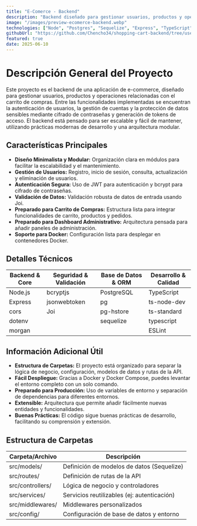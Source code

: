```yaml
---
title: "E-Comerce - Backend"
description: "Backend diseñado para gestionar usuarios, productos y operaciones relacionadas con el carrito de compras. Entre las funcionalidades implementadas se encuentran la autenticación de usuarios, la gestión de cuentas y la protección de datos sensibles mediante cifrado de contraseñas y generación de tokens de acceso."
image: "/images/preview-ecomerce-backend.webp"
technologies: ["Node", "Postgres", "Sequelize", "Express", "TypeScript", "Docker", "Jwt"]
githubUrl: "https://github.com/Chencho34/shopping-cart-backend/tree/user-endpoints"
featured: true
date: 2025-06-10
---
```


# Descripción General del Proyecto

Este proyecto es el backend de una aplicación de e-commerce, diseñado para gestionar usuarios, productos y operaciones relacionadas con el carrito de compras. Entre las funcionalidades implementadas se encuentran la autenticación de usuarios, la gestión de cuentas y la protección de datos sensibles mediante cifrado de contraseñas y generación de tokens de acceso. El backend está pensado para ser escalable y fácil de mantener, utilizando prácticas modernas de desarrollo y una arquitectura modular.

## Características Principales

- **Diseño Minimalista y Modular:** Organización clara en módulos para facilitar la escalabilidad y el mantenimiento.
- **Gestión de Usuarios:** Registro, inicio de sesión, consulta, actualización y eliminación de usuarios.
- **Autenticación Segura:** Uso de JWT para autenticación y bcrypt para cifrado de contraseñas.
- **Validación de Datos:** Validación robusta de datos de entrada usando Joi.
- **Preparado para Carrito de Compras:** Estructura lista para integrar funcionalidades de carrito, productos y pedidos.
- **Preparado para Dashboard Administrativo:** Arquitectura pensada para añadir paneles de administración.
- **Soporte para Docker:** Configuración lista para desplegar en contenedores Docker.

## Detalles Técnicos

| Backend & Core         | Seguridad & Validación      | Base de Datos & ORM         | Desarrollo & Calidad      |
|------------------------|----------------------------|-----------------------------|---------------------------|
| Node.js                | bcryptjs                   | PostgreSQL                  | TypeScript                |
| Express                | jsonwebtoken               | pg                          | ts-node-dev               |
| cors                   | Joi                        | pg-hstore                   | ts-standard               |
| dotenv                 |                            | sequelize                   | typescript                |
| morgan                 |                            |                             | ESLint                    |

## Información Adicional Útil

- **Estructura de Carpetas:** El proyecto está organizado para separar la lógica de negocio, configuración, modelos de datos y rutas de la API.
- **Fácil Despliegue:** Gracias a Docker y Docker Compose, puedes levantar el entorno completo con un solo comando.
- **Preparado para Producción:** Uso de variables de entorno y separación de dependencias para diferentes entornos.
- **Extensible:** Arquitectura que permite añadir fácilmente nuevas entidades y funcionalidades.
- **Buenas Prácticas:** El código sigue buenas prácticas de desarrollo, facilitando su comprensión y extensión.

## Estructura de Carpetas

| Carpeta/Archivo   | Descripción                                      |
|-------------------|--------------------------------------------------|
| src/models/       | Definición de modelos de datos (Sequelize)        |
| src/routes/       | Definición de rutas de la API                     |
| src/controllers/  | Lógica de negocio y controladores                 |
| src/services/     | Servicios reutilizables (ej: autenticación)       |
| src/middlewares/  | Middlewares personalizados                        |
| src/config/       | Configuración de base de datos y entorno          |

